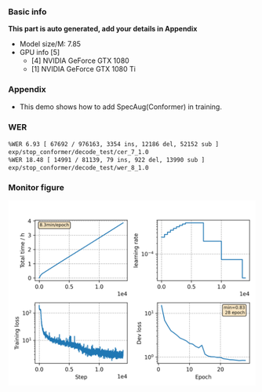 ### Basic info

**This part is auto generated, add your details in Appendix**

* Model size/M: 7.85
* GPU info \[5\]
  * \[4\] NVIDIA GeForce GTX 1080
  * \[1\] NVIDIA GeForce GTX 1080 Ti

### Appendix

* This demo shows how to add SpecAug(Conformer) in training.

### WER
```
%WER 6.93 [ 67692 / 976163, 3354 ins, 12186 del, 52152 sub ] exp/stop_conformer/decode_test/cer_7_1.0
%WER 18.48 [ 14991 / 81139, 79 ins, 922 del, 13990 sub ] exp/stop_conformer/decode_test/wer_8_1.0
```

### Monitor figure
![monitor](./monitor.png)
